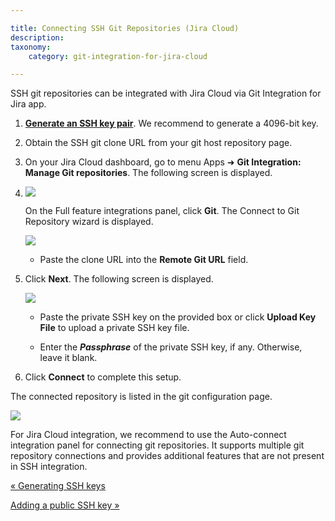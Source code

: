 ```yaml
---

title: Connecting SSH Git Repositories (Jira Cloud)
description:
taxonomy:
    category: git-integration-for-jira-cloud

---
```

SSH git repositories can be integrated with Jira Cloud via Git Integration for Jira app.

1.  [**Generate an SSH key pair**](/wiki/spaces/GITCLOUD/pages/1923023617/Working+with+SSH+keys). We recommend to generate a 4096-bit key.

2.  Obtain the SSH git clone URL from your git host repository page.

3.  On your Jira Cloud dashboard, go to menu Apps ➜ **Git Integration:** **Manage Git repositories**. The following screen is displayed.

4.  ![](https://bigbrassband.atlassian.net/wiki/download/thumbnails/1923023732/gitcloud-connect-ssh-repo(c).png?version=1&modificationDate=1631014765738&cacheVersion=1&api=v2&width=646&height=340)

    On the Full feature integrations panel, click **Git**. The Connect to Git Repository wizard is displayed.

    ![](https://bigbrassband.atlassian.net/wiki/download/thumbnails/1923023732/gitcloud-ssh-connect-gitrepo(c).png?version=1&modificationDate=1631014765746&cacheVersion=1&api=v2&width=544&height=382)
    *   Paste the clone URL into the **Remote Git URL** field.

5.  Click **Next**. The following screen is displayed.

    ![](https://bigbrassband.atlassian.net/wiki/download/thumbnails/1923023732/gitcloud-connect-ssh-repo-addkey(c).png?version=1&modificationDate=1631014765751&cacheVersion=1&api=v2&width=646&height=298)
    *   Paste the private SSH key on the provided box or click **Upload Key File** to upload a private SSH key file.

    *   Enter the _**Passphrase**_ of the private SSH key, if any. Otherwise, leave it blank.

6.  Click **Connect** to complete this setup.



The connected repository is listed in the git configuration page.

![](https://bigbrassband.atlassian.net/wiki/download/attachments/1923023732/gitcloud-connect-ssh-repo-cfg-list.png?version=1&modificationDate=1631014765755&cacheVersion=1&api=v2)

For Jira Cloud integration, we recommend to use the Auto-connect integration panel for connecting git repositories. It supports multiple git repository connections and provides additional features that are not present in SSH integration.

[« Generating SSH keys](/wiki/spaces/GITCLOUD/pages/1923023647/Generating+SSH+Keys)

[Adding a public SSH key »](/wiki/spaces/GITCLOUD/pages/1923023758/Adding+a+public+SSH+Key)

